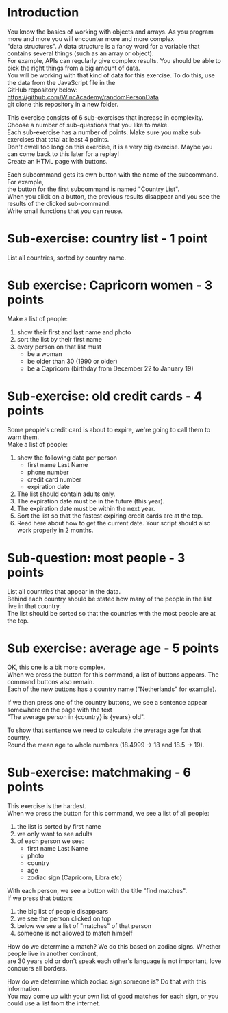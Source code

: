 # Introduction

You know the basics of working with objects and arrays. As you program more and more you will encounter more and more complex  
"data structures". A data structure is a fancy word for a variable that contains several things (such as an array or object).  
For example, APIs can regularly give complex results. You should be able to pick the right things from a big amount of data.  
You will be working with that kind of data for this exercise. To do this, use the data from the JavaScript file in the  
GitHub repository below: https://github.com/WincAcademy/randomPersonData  
git clone this repository in a new folder.  

This exercise consists of 6 sub-exercises that increase in complexity. Choose a number of sub-questions that you like to make.  
Each sub-exercise has a number of points. Make sure you make sub exercises that total at least 4 points.  
Don't dwell too long on this exercise, it is a very big exercise. Maybe you can come back to this later for a replay!  
Create an HTML page with buttons.  

Each subcommand gets its own button with the name of the subcommand. For example,  
the button for the first subcommand is named "Country List".  
When you click on a button, the previous results disappear and you see the results of the clicked sub-command.  
Write small functions that you can reuse.

# Sub-exercise: country list - 1 point  
List all countries, sorted by country name.

# Sub exercise: Capricorn women - 3 points
Make a list of people:
1. show their first and last name and photo
2. sort the list by their first name
3. every person on that list must
    - be a woman
    - be older than 30 (1990 or older)
    - be a Capricorn (birthday from December 22 to January 19)

# Sub-exercise: old credit cards - 4 points
Some people's credit card is about to expire, we're going to call them to warn them.  
Make a list of people:
1. show the following data per person
    - first name Last Name
    - phone number
    - credit card number
    - expiration date
2. The list should contain adults only.
3. The expiration date must be in the future (this year).
4. The expiration date must be within the next year.
5. Sort the list so that the fastest expiring credit cards are at the top.
6. Read here about how to get the current date. Your script should also work properly in 2 months.


# Sub-question: most people - 3 points
List all countries that appear in the data.  
Behind each country should be stated how many of the people in the list live in that country.  
The list should be sorted so that the countries with the most people are at the top.  


# Sub exercise: average age - 5 points
OK, this one is a bit more complex.  
When we press the button for this command, a list of buttons appears. The command buttons also remain.  
Each of the new buttons has a country name ("Netherlands" for example).  

If we then press one of the country buttons, we see a sentence appear somewhere on the page with the text  
"The average person in {country} is {years} old".  

To show that sentence we need to calculate the average age for that country.  
Round the mean age to whole numbers (18.4999 → 18 and 18.5 → 19).


# Sub-exercise: matchmaking - 6 points  
This exercise is the hardest.  
When we press the button for this command, we see a list of all people:
1. the list is sorted by first name
2. we only want to see adults
3. of each person we see:
    - first name Last Name
    - photo
    - country
    - age
    - zodiac sign (Capricorn, Libra etc)  
  
With each person, we see a button with the title "find matches".  
If we press that button:  
1. the big list of people disappears
2. we see the person clicked on top
3. below we see a list of "matches" of that person
4. someone is not allowed to match himself

How do we determine a match? We do this based on zodiac signs. Whether people live in another continent,  
are 30 years old or don't speak each other's language is not important, love conquers all borders.  

How do we determine which zodiac sign someone is? Do that with this information.  
You may come up with your own list of good matches for each sign, or you could use a list from the internet. 


